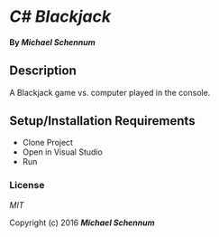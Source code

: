 # _C# Blackjack_

#### By _**Michael Schennum**_

## Description

A Blackjack game vs. computer played in the console.

## Setup/Installation Requirements

* Clone Project
* Open in Visual Studio
* Run

### License

*MIT*

Copyright (c) 2016 **_Michael Schennum_**
